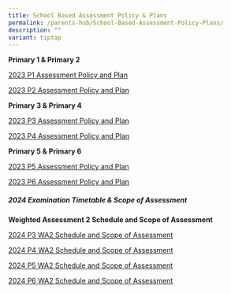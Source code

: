 ```yaml
---
title: School Based Assessment Policy & Plans
permalink: /parents-hub/School-Based-Assessment-Policy-Plans/
description: ""
variant: tiptap
---
```

<p><strong>Primary 1 &amp;&nbsp;Primary 2</strong>
</p>
<p><a href="/files/Parents'%20Hub/School%20Based%20assessment%20policy/2023%20P1%20Assessment%20Policy,%20Plan%20-%20EL,%20MA%20&amp;%20CL.pdf" rel="noopener noreferrer nofollow" target="_blank">2023 P1 Assessment Policy and Plan</a>
</p>
<p><a href="/files/Parents'%20Hub/School%20Based%20assessment%20policy/2023%20P2%20Assessment%20Policy,%20Plan%20-%20EL,%20MA%20&amp;%20CL.pdf" rel="noopener noreferrer nofollow" target="_blank">2023 P2 Assessment Policy and Plan</a>
</p>
<p><strong>Primary 3 &amp; Primary 4</strong>
</p>
<p><a href="/files/Parents'%20Hub/School%20Based%20assessment%20policy/2023%20P3%20Assessment%20Policy,%20Plan,%20WA%20info%20-%20EL,%20MA,%20SC%20&amp;%20CL.pdf" rel="noopener noreferrer nofollow" target="_blank">2023 P3 Assessment Policy and Plan</a>
</p>
<p><a href="/files/Parents'%20Hub/School%20Based%20assessment%20policy/2023%20P4%20Assessment%20Policy,%20Plan,%20WA%20info%20-%20EL,%20MA,%20SC%20&amp;%20CL.pdf" rel="noopener noreferrer nofollow" target="_blank">2023 P4 Assessment Policy and Plan</a>
</p>
<p><strong>Primary 5 &amp; Primary 6</strong>
</p>
<p><a href="/files/Parents'%20Hub/School%20Based%20assessment%20policy/2023%20P5%20Assessment%20Policy,%20Plan,%20WA%20info%20-%20EL,%20MA,%20SC%20&amp;%20CL.pdf" rel="noopener noreferrer nofollow" target="_blank">2023 P5 Assessment Policy and Plan</a>
</p>
<p><a href="/files/Parents'%20Hub/School%20Based%20assessment%20policy/2023%20P6%20Assessment%20Policy,%20Plan,%20WA%20info%20-%20EL,%20MA,%20SC%20&amp;%20CL.pdf" rel="noopener noreferrer nofollow" target="_blank">2023 P6 Assessment Policy and Plan</a>
</p>
<h5><strong>2024 Examination Timetable &amp; Scope of Assessment</strong></h5>
<p><strong>Weighted Assessment 2 Schedule and Scope of Assessment</strong>
</p>
<p></p>
<p><a href="/files/64_2024_WA2_P3_Schedule_and_Scope_of_Assessment.pdf" rel="noopener noreferrer nofollow" target="_blank">2024 P3 WA2 Schedule and Scope of Assessment</a>
</p>
<p></p>
<p><a href="/files/65_2024_WA2_P4_Schedule_and_Scope_of_Assessment.pdf" rel="noopener noreferrer nofollow" target="_blank">2024 P4 WA2 Schedule and Scope of Assessment</a>
</p>
<p></p>
<p><a href="/files/66_2024_WA2_P5_Schedule_and_Sope_of_Assessment.pdf" rel="noopener noreferrer nofollow" target="_blank">2024 P5 WA2 Schedule and Scope of Assessment</a>
</p>
<p></p>
<p><a href="/files/67_2024_WA2_P6_Schedule_and_Scope_of_Assessment.pdf" rel="noopener noreferrer nofollow" target="_blank">2024 P6 WA2 Schedule and Scope of Assessment</a>
</p>
<p></p>